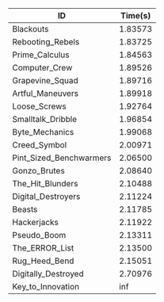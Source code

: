 |ID|Time(s)|
|-|-|
|Blackouts|1.83573|
|Rebooting_Rebels|1.83725|
|Prime_Calculus|1.84563|
|Computer_Crew|1.89526|
|Grapevine_Squad|1.89716|
|Artful_Maneuvers|1.89918|
|Loose_Screws|1.92764|
|Smalltalk_Dribble|1.96854|
|Byte_Mechanics|1.99068|
|Creed_Symbol|2.00971|
|Pint_Sized_Benchwarmers|2.06500|
|Gonzo_Brutes|2.08640|
|The_Hit_Blunders|2.10488|
|Digital_Destroyers|2.11224|
|Beasts|2.11785|
|Hackerjacks|2.11922|
|Pseudo_Boom|2.13311|
|The_ERROR_List|2.13500|
|Rug_Heed_Bend|2.15051|
|Digitally_Destroyed|2.70976|
|Key_to_Innovation|inf|
